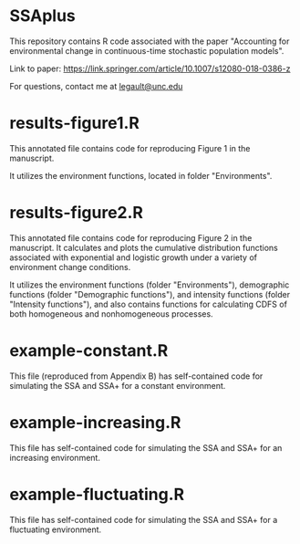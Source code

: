 # SSAplus

This repository contains R code associated with the paper "Accounting for environmental change in continuous-time stochastic population models".

Link to paper: https://link.springer.com/article/10.1007/s12080-018-0386-z

For questions, contact me at legault@unc.edu

# results-figure1.R

This annotated file contains code for reproducing Figure 1 in the manuscript. 

It utilizes the environment functions, located in folder "Environments".

# results-figure2.R

This annotated file contains code for reproducing Figure 2 in the manuscript. It calculates and plots the cumulative distribution functions associated with exponential and logistic growth under a variety of environment change conditions.

It utilizes the environment functions (folder "Environments"), demographic functions (folder "Demographic functions"), and intensity functions (folder "Intensity functions"), and also contains functions for calculating CDFS of both homogeneous and nonhomogeneous processes.

# example-constant.R

This file (reproduced from Appendix B) has self-contained code for simulating the SSA and SSA+ for a constant environment.

# example-increasing.R

This file has self-contained code for simulating the SSA and SSA+ for an increasing environment.

# example-fluctuating.R

This file has self-contained code for simulating the SSA and SSA+ for a fluctuating environment.
